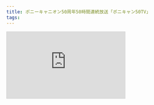 ```yaml
---
title: ポニーキャニオン50周年50時間連続放送「ポニキャン50TV」
tags:
---
```



<iframe width="312" height="176" src="http://live.nicovideo.jp/embed/lv274683239" scrolling="no" style="border:solid 1px #d0d0d0; background-color: #f6f6f6;" frameborder="0"><a href="http://live.nicovideo.jp/watch/lv274683239">ポニーキャニオン50周年50時間連続放送「ポニキャン50TV」</a></iframe>

